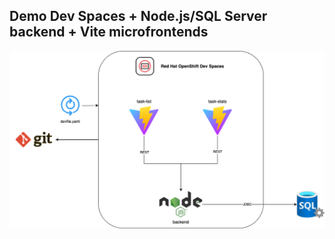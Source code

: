 ## Demo Dev Spaces + Node.js/SQL Server backend + Vite microfrontends

![Demo](./docs/demo-diagram.png)
